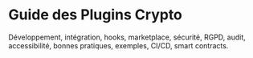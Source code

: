 # Guide des Plugins Crypto

Développement, intégration, hooks, marketplace, sécurité, RGPD, audit, accessibilité, bonnes pratiques, exemples, CI/CD, smart contracts.
